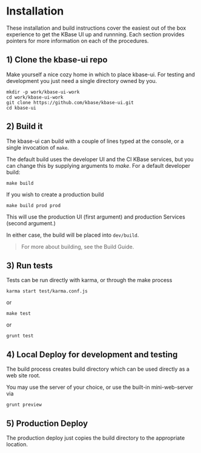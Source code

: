 # Installation

These installation and build instructions cover the easiest out of the box experience to get the KBase UI up and runnning. Each section provides pointers for more information on each of the procedures.


## 1) Clone the kbase-ui repo

Make yourself a nice cozy home in which to place kbase-ui. For testing and development you just need a single directory owned by you.

```
mkdir -p work/kbase-ui-work
cd work/kbase-ui-work
git clone https://github.com/kbase/kbase-ui.git
cd kbase-ui
```

## 2) Build it

The kbase-ui can build with a couple of lines typed at the console, or a single invocation of ```make```.

The default build uses the developer UI and the CI KBase services, but you can change this by supplying arguments to *make*. For a default developer build:

```
make build
```

If you wish to create a production build

```
make build prod prod
```

This will use the production UI (first argument) and production Services (second argument.)

In either case, the build will be placed into ```dev/build```.

> For more about building, see the Build Guide.

## 3) Run tests

Tests can be run directly with karma, or through the make process

```
karma start test/karma.conf.js
```

or

```
make test
 ```

or 

```
grunt test
```

## 4) Local Deploy for development and testing

The build process creates build directory which can be used directly as a web site root. 

You may use the server of your choice, or use the built-in mini-web-server via

```
grunt preview
```

## 5) Production Deploy

The production deploy just copies the build directory to the appropriate location.

